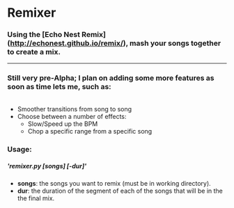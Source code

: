 # Remixer
### Using the [Echo Nest Remix] (http://echonest.github.io/remix/), mash your songs together to create a mix.
------------------------------------------------------------------------------------------------------------
### Still very pre-Alpha; I plan on adding some more features as soon as time lets me, such as:
######
- Smoother transitions from song to song
- Choose between a number of effects:
  * Slow/Speed up the BPM
  * Chop a specific range from a specific song

### Usage:
##### 'remixer.py [songs] [-dur]'
- **songs**: the songs you want to remix (must be in working directory).
- **dur**: the duration of the segment of each of the songs that will be in the the final mix.
